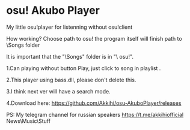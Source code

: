 # osu! Akubo Player
My little osu!player for listenning without osu!client


How working? Choose path to osu! the program itself will finish path to \Songs folder


It is important that the "\Songs" folder is in "\ osu!\".


1.Can playing without button Play, just click to song in playlist .


2.This player using bass.dll, please don't delete this.



3.I think next ver will have a search mode.


4.Download here: https://github.com/Akkihi/osu-AkuboPlayer/releases

PS: My telegram channel for russian speakers https://t.me/akkihiofficial News\Music\Stuff
